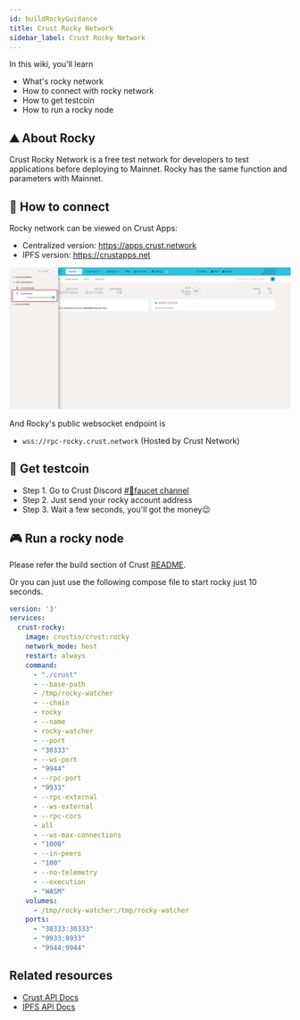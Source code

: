 ```yaml
---
id: buildRockyGuidance
title: Crust Rocky Network
sidebar_label: Crust Rocky Network
---
```


In this wiki, you'll learn

- What's rocky network
- How to connect with rocky network
- How to get testcoin
- How to run a rocky node

## ⛰ About Rocky

Crust Rocky Network is a free test network for developers to test applications before deploying to Mainnet. Rocky has the same function and parameters with Mainnet.

## 🔗 How to connect

Rocky network can be viewed on Crust Apps:

- Centralized version: https://apps.crust.network
- IPFS version: https://crustapps.net

![apps-rocky](assets/build/rocky-app.jpg)

And Rocky's public websocket endpoint is

- `wss://rpc-rocky.crust.network` (Hosted by Crust Network)

## 💸 Get testcoin

- Step 1. Go to Crust Discord [#🚰faucet channel](https://discord.gg/d6XuBXCqxU)
- Step 2. Just send your rocky account address
- Step 3. Wait a few seconds, you'll got the money😉

## 🎮 Run a rocky node

Please refer the build section of Crust [README](https://github.com/crustio/crust).

Or you can just use the following compose file to start rocky just 10 seconds.

```yaml
version: '3'
services:
  crust-rocky:
    image: crustio/crust:rocky
    network_mode: host
    restart: always
    command:
      - "./crust"
      - --base-path
      - /tmp/rocky-watcher
      - --chain
      - rocky
      - --name
      - rocky-watcher
      - --port
      - "30333"
      - --ws-port
      - "9944"
      - --rpc-port
      - "9933"
      - --rpc-external
      - --ws-external
      - --rpc-cors
      - all
      - --ws-max-connections
      - "1000"
      - --in-peers
      - "100"
      - --no-telemetry
      - --execution
      - "WASM"
    volumes:
      - /tmp/rocky-watcher:/tmp/rocky-watcher
    ports:
      - "30333:30333"
      - "9933:9933"
      - "9944:9944"
```

## Related resources

- [Crust API Docs](https://docs.crust.network)
- [IPFS API Docs](https://docs.ipfs.io/reference/http/api/)
